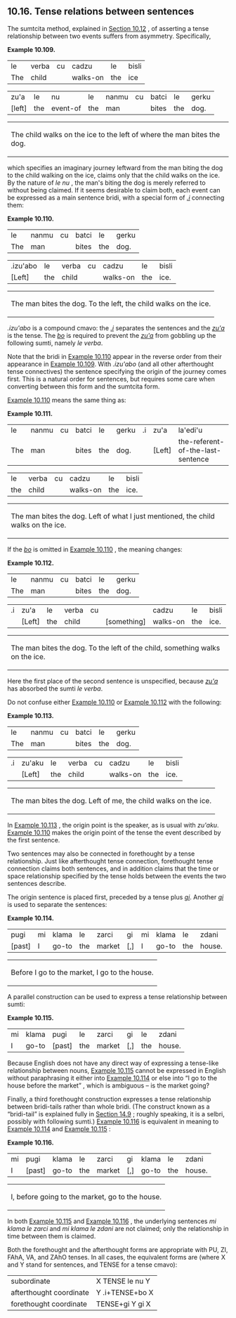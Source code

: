 <a id="section-tense-connection"></a>10.16. <a id="c10s16"></a>Tense relations between sentences
------------------------------------------------------------------------------------------------

<a id="id-1.11.18.2.1" class="indexterm"></a>The sumtcita method, explained in [Section 10.12](../section-tcita) , of asserting a tense relationship between two events suffers from asymmetry. Specifically,

<div class="interlinear-gloss-example example">
<a id="example-random-id-vreo"></a>

**Example 10.109. <a id="c10e16d1"></a>** 

<table class="interlinear-gloss"><colgroup></colgroup><tbody><tr class="jbo"><td>le</td><td>verba</td><td>cu</td><td>cadzu</td><td>le</td><td>bisli</td></tr><tr class="gloss"><td>The</td><td>child</td><td></td><td>walks-on</td><td>the</td><td>ice</td></tr></tbody></table>

<table class="interlinear-gloss"><colgroup></colgroup><tbody><tr class="jbo"><td>zu'a</td><td>le</td><td>nu</td><td>le</td><td>nanmu</td><td>cu</td><td>batci</td><td>le</td><td>gerku</td></tr><tr class="gloss"><td>[left]</td><td>the</td><td>event-of</td><td>the</td><td>man</td><td></td><td>bites</td><td>the</td><td>dog.</td></tr></tbody></table>

<table class="interlinear-gloss"><tbody><tr class="para"><td colspan="12321"><p class="natlang">The child walks on the ice to the left of where the man bites the dog.</p></td></tr></tbody></table>

</div>  

<a id="id-1.11.18.4.1" class="indexterm"></a><a id="id-1.11.18.4.2" class="indexterm"></a>which specifies an imaginary journey leftward from the man biting the dog to the child walking on the ice, claims only that the child walks on the ice. By the nature of _<a id="id-1.11.18.4.3.1" class="indexterm"></a>le nu_ , the man's biting the dog is merely referred to without being claimed. If it seems desirable to claim both, each event can be expressed as a main sentence bridi, with a special form of _<a id="id-1.11.18.4.4.1" class="indexterm"></a>[_.i_](../go01#valsi-i)_ connecting them:

<div class="interlinear-gloss-example example">
<a id="example-random-id-9Q0x"></a>

**Example 10.110. <a id="c10e16d2"></a>** 

<table class="interlinear-gloss"><colgroup></colgroup><tbody><tr class="jbo"><td>le</td><td>nanmu</td><td>cu</td><td>batci</td><td>le</td><td>gerku</td></tr><tr class="gloss"><td>The</td><td>man</td><td></td><td>bites</td><td>the</td><td>dog.</td></tr></tbody></table>

<table class="interlinear-gloss"><colgroup></colgroup><tbody><tr class="jbo"><td>.izu'abo</td><td>le</td><td>verba</td><td>cu</td><td>cadzu</td><td>le</td><td>bisli</td></tr><tr class="gloss"><td>[Left]</td><td>the</td><td>child</td><td></td><td>walks-on</td><td>the</td><td>ice.</td></tr></tbody></table>

<table class="interlinear-gloss"><tbody><tr class="para"><td colspan="12321"><p class="natlang">The man bites the dog. To the left, the child walks on the ice.</p></td></tr></tbody></table>

</div>  

_<a id="id-1.11.18.6.1.1" class="indexterm"></a>.izu'abo_ is a compound cmavo: the _<a id="id-1.11.18.6.2.1" class="indexterm"></a>[_.i_](../go01#valsi-i)_ separates the sentences and the _<a id="id-1.11.18.6.3.1" class="indexterm"></a>[_zu'a_](../go01#valsi-zuha)_ is the tense. The _<a id="id-1.11.18.6.4.1" class="indexterm"></a>[_bo_](../go01#valsi-bo)_ is required to prevent the _<a id="id-1.11.18.6.5.1" class="indexterm"></a>[_zu'a_](../go01#valsi-zuha)_ from gobbling up the following sumti, namely _<a id="id-1.11.18.6.6.1" class="indexterm"></a>le verba_.

<a id="id-1.11.18.7.1" class="indexterm"></a><a id="id-1.11.18.7.2" class="indexterm"></a><a id="id-1.11.18.7.3" class="indexterm"></a><a id="id-1.11.18.7.4" class="indexterm"></a>Note that the bridi in [Example 10.110](../section-tense-connection#example-random-id-9Q0x) appear in the reverse order from their appearance in [Example 10.109](../section-tense-connection#example-random-id-vreo). With _<a id="id-1.11.18.7.7.1" class="indexterm"></a>.izu'abo_ (and all other afterthought tense connectives) the sentence specifying the origin of the journey comes first. This is a natural order for sentences, but requires some care when converting between this form and the sumtcita form.

[Example 10.110](../section-tense-connection#example-random-id-9Q0x) means the same thing as:

<div class="interlinear-gloss-example example">
<a id="example-random-id-Ne2C"></a>

**Example 10.111. <a id="c10e16d3"></a>** 

<table class="interlinear-gloss"><colgroup></colgroup><tbody><tr class="jbo"><td>le</td><td>nanmu</td><td>cu</td><td>batci</td><td>le</td><td>gerku</td><td>.i</td><td>zu'a</td><td>la'edi'u</td></tr><tr class="gloss"><td>The</td><td>man</td><td></td><td>bites</td><td>the</td><td>dog.</td><td></td><td>[Left]</td><td>the-referent-of-the-last-sentence</td></tr></tbody></table>

<table class="interlinear-gloss"><colgroup></colgroup><tbody><tr class="jbo"><td>le</td><td>verba</td><td>cu</td><td>cadzu</td><td>le</td><td>bisli</td></tr><tr class="gloss"><td>the</td><td>child</td><td></td><td>walks-on</td><td>the</td><td>ice.</td></tr></tbody></table>

<table class="interlinear-gloss"><tbody><tr class="para"><td colspan="12321"><p class="natlang">The man bites the dog. Left of what I just mentioned, the child walks on the ice.</p></td></tr></tbody></table>

</div>  

<a id="id-1.11.18.10.1" class="indexterm"></a>If the _<a id="id-1.11.18.10.2.1" class="indexterm"></a>[_bo_](../go01#valsi-bo)_ is omitted in [Example 10.110](../section-tense-connection#example-random-id-9Q0x) , the meaning changes:

<div class="interlinear-gloss-example example">
<a id="example-random-id-jThf"></a>

**Example 10.112. <a id="c10e16d4"></a>** 

<table class="interlinear-gloss"><colgroup></colgroup><tbody><tr class="jbo"><td>le</td><td>nanmu</td><td>cu</td><td>batci</td><td>le</td><td>gerku</td></tr><tr class="gloss"><td>The</td><td>man</td><td></td><td>bites</td><td>the</td><td>dog.</td></tr></tbody></table>

<table class="interlinear-gloss"><colgroup></colgroup><tbody><tr class="jbo"><td>.i</td><td>zu'a</td><td>le</td><td>verba</td><td>cu</td><td></td><td>cadzu</td><td>le</td><td>bisli</td></tr><tr class="gloss"><td></td><td>[Left]</td><td>the</td><td>child</td><td></td><td>[something]</td><td>walks-on</td><td>the</td><td>ice.</td></tr></tbody></table>

<table class="interlinear-gloss"><tbody><tr class="para"><td colspan="12321"><p class="natlang">The man bites the dog. To the left of the child, something walks on the ice.</p></td></tr></tbody></table>

</div>  

Here the first place of the second sentence is unspecified, because _<a id="id-1.11.18.12.1.1" class="indexterm"></a>[_zu'a_](../go01#valsi-zuha)_ has absorbed the sumti _<a id="id-1.11.18.12.2.1" class="indexterm"></a>le verba_.

Do not confuse either [Example 10.110](../section-tense-connection#example-random-id-9Q0x) or [Example 10.112](../section-tense-connection#example-random-id-jThf) with the following:<a id="id-1.11.18.13.3" class="indexterm"></a><a id="id-1.11.18.13.4" class="indexterm"></a>

<div class="interlinear-gloss-example example">
<a id="example-random-id-MzxF"></a>

**Example 10.113. <a id="c10e16d5"></a>** 

<table class="interlinear-gloss"><colgroup></colgroup><tbody><tr class="jbo"><td>le</td><td>nanmu</td><td>cu</td><td>batci</td><td>le</td><td>gerku</td></tr><tr class="gloss"><td>The</td><td>man</td><td></td><td>bites</td><td>the</td><td>dog.</td></tr></tbody></table>

<table class="interlinear-gloss"><colgroup></colgroup><tbody><tr class="jbo"><td>.i</td><td>zu'aku</td><td>le</td><td>verba</td><td>cu</td><td>cadzu</td><td>le</td><td>bisli</td></tr><tr class="gloss"><td></td><td>[Left]</td><td>the</td><td>child</td><td></td><td>walks-on</td><td>the</td><td>ice.</td></tr></tbody></table>

<table class="interlinear-gloss"><tbody><tr class="para"><td colspan="12321"><p class="natlang">The man bites the dog. Left of me, the child walks on the ice.</p></td></tr></tbody></table>

</div>  

In [Example 10.113](../section-tense-connection#example-random-id-MzxF) , the origin point is the speaker, as is usual with _<a id="id-1.11.18.15.2.1" class="indexterm"></a>zu'aku_. [Example 10.110](../section-tense-connection#example-random-id-9Q0x) makes the origin point of the tense the event described by the first sentence.

<a id="id-1.11.18.16.1" class="indexterm"></a>Two sentences may also be connected in forethought by a tense relationship. Just like afterthought tense connection, forethought tense connection claims both sentences, and in addition claims that the time or space relationship specified by the tense holds between the events the two sentences describe.

<a id="id-1.11.18.17.1" class="indexterm"></a><a id="id-1.11.18.17.2" class="indexterm"></a><a id="id-1.11.18.17.3" class="indexterm"></a><a id="id-1.11.18.17.4" class="indexterm"></a>The origin sentence is placed first, preceded by a tense plus _<a id="id-1.11.18.17.5.1" class="indexterm"></a>[_gi_](../go01#valsi-gi)_. Another _<a id="id-1.11.18.17.6.1" class="indexterm"></a>[_gi_](../go01#valsi-gi)_ is used to separate the sentences:

<div class="interlinear-gloss-example example">
<a id="example-random-id-9cXU"></a>

**Example 10.114. <a id="c10e16d6"></a>** 

<table class="interlinear-gloss"><colgroup></colgroup><tbody><tr class="jbo"><td>pugi</td><td>mi</td><td>klama</td><td>le</td><td>zarci</td><td>gi</td><td>mi</td><td>klama</td><td>le</td><td>zdani</td></tr><tr class="gloss"><td>[past]</td><td>I</td><td>go-to</td><td>the</td><td>market</td><td>[,]</td><td>I</td><td>go-to</td><td>the</td><td>house.</td></tr></tbody></table>

<table class="interlinear-gloss"><tbody><tr class="para"><td colspan="12321"><p class="natlang">Before I go to the market, I go to the house.</p></td></tr></tbody></table>

</div>  

A parallel construction can be used to express a tense relationship between sumti:<a id="id-1.11.18.19.1" class="indexterm"></a><a id="id-1.11.18.19.2" class="indexterm"></a><a id="id-1.11.18.19.3" class="indexterm"></a>

<div class="interlinear-gloss-example example">
<a id="example-random-id-o3Yg"></a>

**Example 10.115. <a id="c10e16d7"></a>** 

<table class="interlinear-gloss"><colgroup></colgroup><tbody><tr class="jbo"><td>mi</td><td>klama</td><td>pugi</td><td>le</td><td>zarci</td><td>gi</td><td>le</td><td>zdani</td></tr><tr class="gloss"><td>I</td><td>go-to</td><td>[past]</td><td>the</td><td>market</td><td>[,]</td><td>the</td><td>house.</td></tr></tbody></table>

</div>  

Because English does not have any direct way of expressing a tense-like relationship between nouns, [Example 10.115](../section-tense-connection#example-random-id-o3Yg) cannot be expressed in English without paraphrasing it either into [Example 10.114](../section-tense-connection#example-random-id-9cXU) or else into “I go to the house before the market” , which is ambiguous – is the market going?

<a id="id-1.11.18.22.1" class="indexterm"></a><a id="id-1.11.18.22.2" class="indexterm"></a><a id="id-1.11.18.22.3" class="indexterm"></a>Finally, a third forethought construction expresses a tense relationship between bridi-tails rather than whole bridi. (The construct known as a “bridi-tail” is explained fully in [Section 14.9](../section-compound-bridi) ; roughly speaking, it is a selbri, possibly with following sumti.) [Example 10.116](../section-tense-connection#example-random-id-vSCv) is equivalent in meaning to [Example 10.114](../section-tense-connection#example-random-id-9cXU) and [Example 10.115](../section-tense-connection#example-random-id-o3Yg) :

<div class="interlinear-gloss-example example">
<a id="example-random-id-vSCv"></a>

**Example 10.116. <a id="c10e16d8"></a>** 

<table class="interlinear-gloss"><colgroup></colgroup><tbody><tr class="jbo"><td>mi</td><td>pugi</td><td>klama</td><td>le</td><td>zarci</td><td>gi</td><td>klama</td><td>le</td><td>zdani</td></tr><tr class="gloss"><td>I</td><td>[past]</td><td>go-to</td><td>the</td><td>market</td><td>[,]</td><td>go-to</td><td>the</td><td>house.</td></tr></tbody></table>

<table class="interlinear-gloss"><tbody><tr class="para"><td colspan="12321"><p class="natlang">I, before going to the market, go to the house.</p></td></tr></tbody></table>

</div>  

<a id="id-1.11.18.24.1" class="indexterm"></a><a id="id-1.11.18.24.2" class="indexterm"></a>In both [Example 10.115](../section-tense-connection#example-random-id-o3Yg) and [Example 10.116](../section-tense-connection#example-random-id-vSCv) , the underlying sentences _<a id="id-1.11.18.24.5.1" class="indexterm"></a>mi klama le zarci_ and _<a id="id-1.11.18.24.6.1" class="indexterm"></a>mi klama le zdani_ are not claimed; only the relationship in time between them is claimed.

<a id="id-1.11.18.25.1" class="indexterm"></a><a id="id-1.11.18.25.2" class="indexterm"></a><a id="id-1.11.18.25.3" class="indexterm"></a><a id="id-1.11.18.25.4" class="indexterm"></a>Both the forethought and the afterthought forms are appropriate with PU, ZI, FAhA, VA, and ZAhO tenses. In all cases, the equivalent forms are (where X and Y stand for sentences, and TENSE for a tense cmavo):

<table><colgroup></colgroup><tbody><tr><td>subordinate</td><td><span class="grammar-template">X TENSE le nu Y</span></td></tr><tr><td>afterthought coordinate</td><td><span class="grammar-template">Y .i+TENSE+bo X</span></td></tr><tr><td>forethought coordinate</td><td><span class="grammar-template">TENSE+gi Y gi X</span></td></tr></tbody></table>